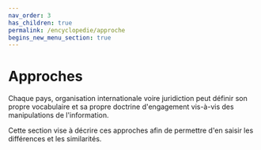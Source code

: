 ```yaml
---
nav_order: 3
has_children: true
permalink: /encyclopedie/approche
begins_new_menu_section: true
---
```


# Approches

Chaque pays, organisation internationale voire juridiction peut définir son propre vocabulaire et sa propre doctrine d'engagement vis-à-vis des manipulations de l'information.

Cette section vise à décrire ces approches afin de permettre d'en saisir les différences et les similarités.
